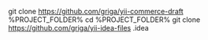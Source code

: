 git clone https://github.com/griga/yii-commerce-draft   %PROJECT_FOLDER%
cd %PROJECT_FOLDER%
git clone https://github.com/griga/yii-idea-files  .idea
